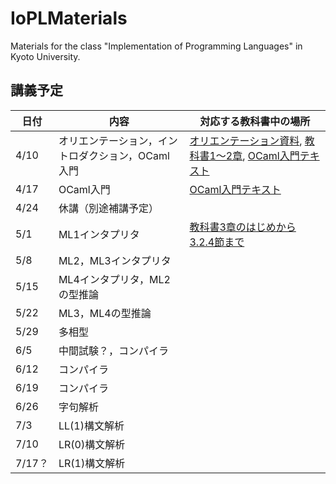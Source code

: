 # IoPLMaterials
Materials for the class "Implementation of Programming Languages" in Kyoto University.

## 講義予定
|日付|内容|対応する教科書中の場所|
|-----------|------------|------------|
|4/10|オリエンテーション，イントロダクション，OCaml入門|[オリエンテーション資料](misc/orientation.pdf), [教科書1〜2章](textbook/IoPLTextbook.pdf), [OCaml入門テキスト](textbook/mltext.pdf)|
|4/17|OCaml入門|[OCaml入門テキスト](textbook/mltext.pdf)|
|4/24|休講（別途補講予定）||
|5/1|ML1インタプリタ|[教科書3章のはじめから3.2.4節まで](textbook/IoPLTextbook.pdf)|
|5/8|ML2，ML3インタプリタ||
|5/15|ML4インタプリタ，ML2の型推論||
|5/22|ML3，ML4の型推論||
|5/29|多相型||
|6/5|中間試験？，コンパイラ||
|6/12|コンパイラ||
|6/19|コンパイラ||
|6/26|字句解析||
|7/3|LL(1)構文解析||
|7/10|LR(0)構文解析||
|7/17？|LR(1)構文解析||
